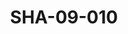 ---
pid: SHA-09-010
title: SHA-09-010
language: ar
original_label: 
rights: شرحبيل احمد
location_of_original: شرحبيل احمد
photographer_or_studio: 
scanned_from: photograph 7.4 by 10.5
_date: '1964'
location: جنوب السودان
description: شرحبيل احمد وشخص اخر امام طائرة
additional_notes: 
permission_display: 'yes'
on_server: 'no'
on_website: 'no'
permalink: /photopages/ar/SHA-09-010
layout: photo-page
---